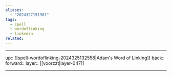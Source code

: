 ```yaml
---
aliases:
  - "2024327151901"
tags:
  - spell
  - wordoflinking
  - linkedin
related:
---
```




***

up:: [[spell-wordoflinking-2024325132558|Adam's Word of Linking]]
back:: 
forward:: 
layer:: [[voorzzt|layer-047]]

***
